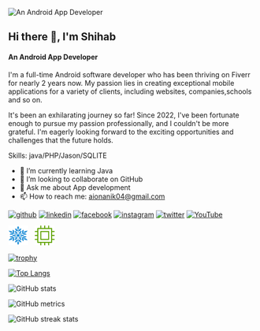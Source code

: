 
![An Android App Developer](https://scontent.fdac178-1.fna.fbcdn.net/v/t39.30808-6/421416310_122134038266085468_1972649420550963152_n.jpg?stp=dst-jpg_s960x960&_nc_cat=102&ccb=1-7&_nc_sid=5f2048&_nc_eui2=AeHuujXxIiehBPoTT7E0i0sfiqmGweQOcnyKqYbB5A5yfJYc5U6EEJoQbYY5Cn1SRQbyFSY4jwMylQMnzZj3R13h&_nc_ohc=jIkqbz4z18sAX8MOuoQ&_nc_oc=AQm8whZA6bWN1p7Uw-CLHYabN7cJHCp8bYpRAIG4DTb42BcC4lAfk3IO8RzpW2CqV_Y&_nc_ht=scontent.fdac178-1.fna&oh=00_AfBmGvGbSSr45Tkvz-r7CevxwVxcgITvK4Oqn1XnnTCY_Q&oe=65F2AADD)

 ## Hi there 👋, I'm Shihab
#### An Android App Developer


 I'm a full-time Android software developer who has been thriving on Fiverr for nearly 2 years now. My passion lies in creating exceptional mobile applications for a variety of clients, including websites, companies,schools and so on.

It's been an exhilarating journey so far! Since 2022, I've been fortunate enough to pursue my passion professionally, and I couldn't be more grateful. I'm eagerly looking forward to the exciting opportunities and challenges that the future holds.

Skills: java/PHP/Jason/SQLITE

- 🌱 I’m currently learning Java 
- 👯 I’m looking to collaborate on GitHub  
- 💬 Ask me about App development 
- 📫 How to reach me: aionanik04@gmail.com 



[<img src='https://cdn.jsdelivr.net/npm/simple-icons@3.0.1/icons/github.svg' alt='github' height='40'>](https://github.com/Aion03)  [<img src='https://cdn.jsdelivr.net/npm/simple-icons@3.0.1/icons/linkedin.svg' alt='linkedin' height='40'>](https://www.linkedin.com/in/itaher-shihab-aion/)  [<img src='https://cdn.jsdelivr.net/npm/simple-icons@3.0.1/icons/facebook.svg' alt='facebook' height='40'>](https://www.facebook.com/shihabaion)  [<img src='https://cdn.jsdelivr.net/npm/simple-icons@3.0.1/icons/instagram.svg' alt='instagram' height='40'>](https://www.instagram.com/itahershihab/)  [<img src='https://cdn.jsdelivr.net/npm/simple-icons@3.0.1/icons/twitter.svg' alt='twitter' height='40'>](https://twitter.com/itahershihab)  [<img src='https://cdn.jsdelivr.net/npm/simple-icons@3.0.1/icons/youtube.svg' alt='YouTube' height='40'>](https://www.youtube.com/channel/cyclone_333)  


<a href='https://archiveprogram.github.com/'><img src='https://raw.githubusercontent.com/acervenky/animated-github-badges/master/assets/acbadge.gif' width='40' height='40'></a> <a href='https://docs.github.com/en/developers'><img src='https://raw.githubusercontent.com/acervenky/animated-github-badges/master/assets/devbadge.gif' width='40' height='40'></a> 

[![trophy](https://github-profile-trophy.vercel.app/?username=Aion03)](https://github.com/ryo-ma/github-profile-trophy)

[![Top Langs](https://github-readme-stats.vercel.app/api/top-langs/?username=Aion03)](https://github.com/anuraghazra/github-readme-stats)

![GitHub stats](https://github-readme-stats.vercel.app/api?username=Aion03&show_icons=true&count_private=true)  

![GitHub metrics](https://metrics.lecoq.io/Aion03)  

![GitHub streak stats](https://streak-stats.demolab.com/?user=Aion03)  

